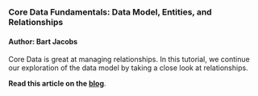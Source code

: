 ### Core Data Fundamentals: Data Model, Entities, and Relationships

#### Author: Bart Jacobs

Core Data is great at managing relationships. In this tutorial, we continue our exploration of the data model by taking a close look at relationships.

**Read this article on the [blog](http://bartjacobs.com/core-data-fundamentals-entities-and-relationships)**.
